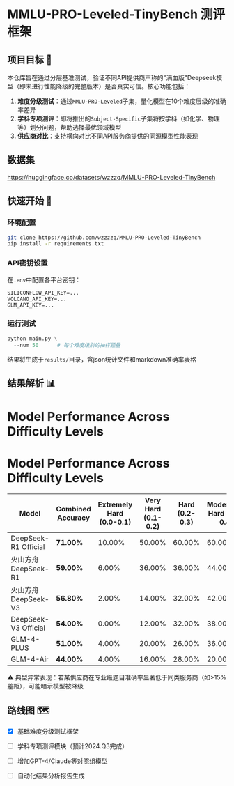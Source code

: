 # MMLU-PRO-Leveled-TinyBench 测评框架


## 项目目标 🎯
本仓库旨在通过分层基准测试，验证不同API提供商声称的"满血版"Deepseek模型（即未进行性能降级的完整版本）是否真实可信。核心功能包括：
1. **难度分级测试**：通过`MMLU-PRO-Leveled`子集，量化模型在10个难度层级的准确率差异
2. **学科专项测评**：即将推出的`Subject-Specific`子集将按学科（如化学、物理等）划分问题，帮助选择最优领域模型
3. **供应商对比**：支持横向对比不同API服务商提供的同源模型性能表现

## 数据集
https://huggingface.co/datasets/wzzzq/MMLU-PRO-Leveled-TinyBench

## 快速开始 🚀
### 环境配置
```bash
git clone https://github.com/wzzzzq/MMLU-PRO-Leveled-TinyBench
pip install -r requirements.txt
```

### API密钥设置
在`.env`中配置各平台密钥：
```
SILICONFLOW_API_KEY=...
VOLCANO_API_KEY=...
GLM_API_KEY=...
```

### 运行测试
```python
python main.py \
  --num 50      # 每个难度级别的抽样题量
```
结果将生成于`results/`目录，含json统计文件和markdown准确率表格

## 结果解析 📊

# Model Performance Across Difficulty Levels

# Model Performance Across Difficulty Levels

| Model | Combined Accuracy | Extremely Hard (0.0-0.1) | Very Hard (0.1-0.2) | Hard (0.2-0.3) | Moderately Hard (0.3-0.4) | Intermediate (0.4-0.5) | Medium (0.5-0.6) | Moderately Easy (0.6-0.7) | Easy (0.7-0.8) | Very Easy (0.8-0.9) | Extremely Easy (0.9-1.0) |
|-------|------------------|-------|-------|-------|-------|-------|-------|-------|-------|-------|-------|
| DeepSeek-R1 Official | **71.00%** | 10.00% | 50.00% | 60.00% | 60.00% | 70.00% | 80.00% | 90.00% | 90.00% | 100.00% | 100.00% |
| 火山方舟DeepSeek-R1 | **59.00%** | 6.00% | 36.00% | 36.00% | 44.00% | 68.00% | 62.00% | 68.00% | 90.00% | 84.00% | 96.00% |
| 火山方舟DeepSeek-V3 | **56.80%** | 2.00% | 14.00% | 32.00% | 42.00% | 46.00% | 66.00% | 82.00% | 90.00% | 94.00% | 100.00% |
| DeepSeek-V3 Official | **54.00%** | 0.00% | 12.00% | 32.00% | 38.00% | 40.00% | 58.00% | 78.00% | 88.00% | 94.00% | 100.00% |
| GLM-4-PLUS | **51.00%** | 4.00% | 20.00% | 26.00% | 36.00% | 48.00% | 46.00% | 66.00% | 82.00% | 88.00% | 94.00% |
| GLM-4-Air | **44.00%** | 4.00% | 16.00% | 28.00% | 20.00% | 22.00% | 38.00% | 60.00% | 76.00% | 86.00% | 90.00% |

⚠️ 典型异常表现：若某供应商在专业级题目准确率显著低于同类服务商（如>15%差距），可能暗示模型被降级

## 路线图 🗺️
- [x] 基础难度分级测试框架
- [ ] 学科专项测评模块（预计2024.Q3完成）
- [ ] 增加GPT-4/Claude等对照组模型
- [ ] 自动化结果分析报告生成

